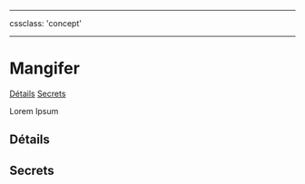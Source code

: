 
---

cssclass: 'concept'

---

# Mangifer
<span class="nav">[Détails](#Détails) [Secrets](#Secrets)</span>

Lorem Ipsum

## Détails
## Secrets
